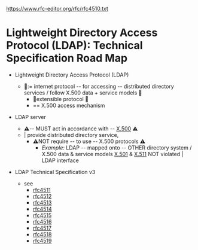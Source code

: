 https://www.rfc-editor.org/rfc/rfc4510.txt

# Lightweight Directory Access Protocol (LDAP): Technical Specification Road Map

* Lightweight Directory Access Protocol (LDAP) 
  * 👀:= internet protocol -- for accessing -- distributed directory services / follow X.500 data + service models 👀
    * 👀extensible protocol 👀 
    * == X.500 access mechanism
* LDAP server
  * ⚠️-- MUST act in accordance with -- [X.500](../itu-T/X.500.md) ⚠️
  * | provide distributed directory service, 
    * ⚠️NOT require -- to use -- X.500 protocols ⚠️
      * _Example:_ LDAP -- mapped onto -- OTHER directory system / X.500 data & service models [X.501](../itu-T/X.501.md) & [X.511](../itu-T/X.511.md) NOT violated | LDAP interface

* LDAP Technical Specification v3
  * see
    * [rfc4511](rfc4511.md)
    * [rfc4512](rfc4512.md)
    * [rfc4513](rfc4513.md)
    * [rfc4514](rfc4514.md)
    * [rfc4515](rfc4515.md)
    * [rfc4516](rfc4516.md)
    * [rfc4517](rfc4517.md)
    * [rfc4518](rfc4518.md)
    * [rfc4519](rfc4519.md)
